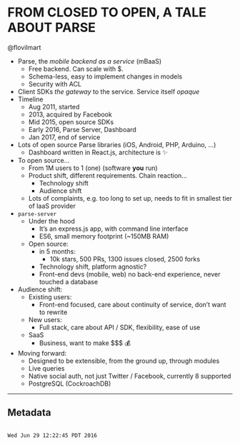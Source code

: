 # FROM CLOSED TO OPEN, A TALE ABOUT PARSE

@flovilmart

- Parse, the *mobile backend as a service* (mBaaS)
	- Free backend. Can scale with $.
	- Schema-less, easy to implement changes in models
	- Security with ACL
- Client SDKs *the gateway* to the service. Service itself *opaque*
- Timeline
	- Aug 2011, started
	- 2013, acquired by Facebook
	- Mid 2015, open source SDKs
	- Early 2016, Parse Server, Dashboard
	- Jan 2017, end of service
- Lots of open source Parse libraries (iOS, Android, PHP, Arduino, …)
	- Dashboard written in React.js, architecture is :sparkles:
- To open source…
	- From 1M users to 1 (one) (software **you** run)
	- Product shift, different requirements. Chain reaction…
		- Technology shift
		- Audience shift
	- Lots of complaints, e.g. too long to set up, needs to fit in smallest tier of IaaS provider
- `parse-server`
	- Under the hood
		- It’s an express.js app, with command line interface
		- ES6, small memory footprint (~150MB RAM)
	- Open source:
		- in 5 months:
			- 10k stars, 500 PRs, 1300 issues closed, 2500 forks 
		- Technology shift, platform agnostic?
		- Front-end devs (mobile, web) no back-end experience, never touched a database
- Audience shift:
	- Existing users:
		- Front-end focused, care about continuity of service, don’t want to rewrite
	- New users:
		- Full stack, care about API / SDK, flexibility, ease of use
	- SaaS
		- Business, want to make $$$ :moneybag:
- Moving forward:
	- Designed to be extensible, from the ground up, through modules
	- Live queries
	- Native social auth, not just Twitter / Facebook, currently 8 supported
	- PostgreSQL (CockroachDB)

___
## Metadata
```

Wed Jun 29 12:22:45 PDT 2016
```

